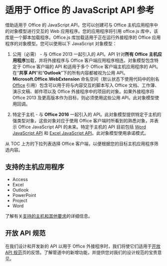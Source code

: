 
# <a name="javascript-api-for-office-reference"></a>适用于 Office 的 JavaScript API 参考

借助适用于 Office 的 JavaScript API，您可以创建可与 Office 主机应用程序中的对象模型进行交互的 Web 应用程序。您的应用程序将引用 office.js 库中，该库是一个脚本加载程序。Office.js 库加载适用于正在运行外接程序的 Office 应用程序的对象模型。您可以使用以下 JavaScript 对象模型：


1. 公用（必需） - 与 Office 2013 一起引入的 API。API 针对**所有 Office 主机应用程序**加载，并将外接程序与 Office 客户端应用程序相连。对象模型包含特定于 Office 客户端的 API 和适用于多个 Office 客户端主机应用程序的 API。在“**共享 API**”和“**Outlook**”下的所有内容都被视为公用 API。**Microsoft.Office.WebExtension** 命名空间（默认状态下使用代码中的别名 [Office](../reference/shared/office.md) 引用）包含可以用于将与内容交互的脚本写入 Office 文档、工作簿、演示文稿、邮件项以及 Office 外接程序中的项目的对象。如果外接程序将 Office 2013 及更高版本作为目标，则必须使用这些公用 API。此对象模型使用回调。

1. 特定于主机 - 与 **Office 2016** 一起引入的 API。此对象模型提供特定于主机的强类型对象，这些对象对应于使用 Office 客户端时所看到的熟悉对象，并表示 Office JavaScript API 的未来。特定于主机的 API 目前包括 [Word JavaScript API](../reference/word/word-add-ins-reference-overview.md) 和 [Excel JavaScript API](../reference/excel/application.md)。此对象模型使用承诺模式。

从 TOC 上方的下拉列表选择 Office 客户端，以便根据您的目标主机应用程序筛选内容。

## <a name="supported-host-applications"></a>支持的主机应用程序
* Access
* Excel
* Outlook
* PowerPoint
* Project
* Word

了解有关[支持的主机和其他要求](../docs/overview/requirements-for-running-office-add-ins.md)的详细信息。

## <a name="open-api-specifications"></a>开放 API 规范

在我们设计和开发新的 API 以用于 Office 外接程序时，我们将使它们适用于[开放 API 规范](openspec.md)页的反馈。了解管道中的新增功能，并提供您对我们的设计规范的宝贵意见。

